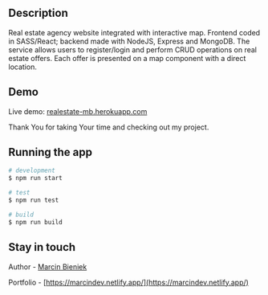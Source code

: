 ## Description

Real estate agency website integrated with interactive map. Frontend coded in SASS/React; backend made with NodeJS, Express and MongoDB. The service allows users to register/login and perform CRUD operations on real estate offers. Each offer is presented on a map component with a direct location.

## Demo

Live demo: [realestate-mb.herokuapp.com](https://realestate-mb.herokuapp.com/)

Thank You for taking Your time and checking out my project.

## Running the app

```bash
# development
$ npm run start

# test
$ npm run test

# build
$ npm run build
```

## Stay in touch

Author - [Marcin Bieniek](https://www.linkedin.com/in/marcin-bieniek-617565271/)

Portfolio - [https://marcindev.netlify.app/](https://marcindev.netlify.app/)